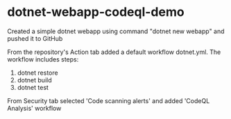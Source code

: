 # dotnet-webapp-codeql-demo
Created a simple dotnet webapp using command "dotnet new webapp" and pushed it to GitHub

From the repository's Action tab added a default workflow dotnet.yml. The workflow includes steps:
1. dotnet restore
2. dotnet build
3. dotnet test

From Security tab selected 'Code scanning alerts' and added 'CodeQL Analysis' workflow 

